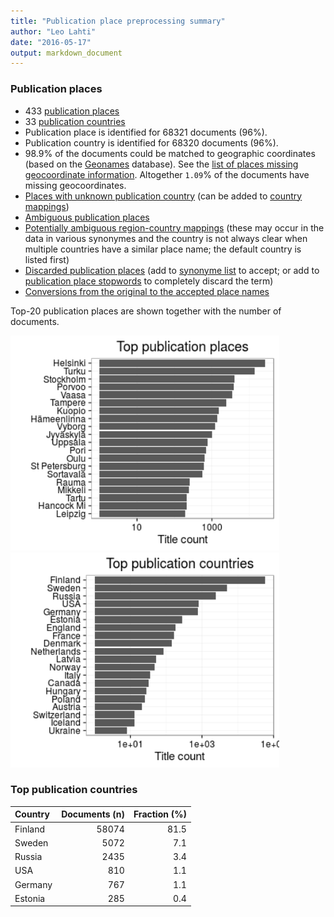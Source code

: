 ```yaml
---
title: "Publication place preprocessing summary"
author: "Leo Lahti"
date: "2016-05-17"
output: markdown_document
---
```


### Publication places

 * 433 [publication places](output.tables/publication_place_accepted.csv)
 * 33 [publication countries](output.tables/country_accepted.csv) 
 * Publication place is identified for 68321 documents (96%). 
 * Publication country is identified for 68320 documents (96%).
 * 98.9% of the documents could be matched to geographic coordinates (based on the [Geonames](http://download.geonames.org/export/dump/) database). See the [list of places missing geocoordinate information](output.tables/absentgeocoordinates.csv). Altogether ``1.09``% of the documents have missing geocoordinates.
 * [Places with unknown publication country](output.tables/publication_place_missingcountry.csv) (can be added to [country mappings](https://github.com/rOpenGov/bibliographica/blob/master/inst/extdata/reg2country.csv))
 * [Ambiguous publication places](output.tables/publication_place_ambiguous.csv)
 * [Potentially ambiguous region-country mappings](output.tables/publication_country_ambiguous.csv) (these may occur in the data in various synonymes and the country is not always clear when multiple countries have a similar place name; the default country is listed first)
 * [Discarded publication places](output.tables/publication_place_discarded.csv) (add to [synonyme list](https://github.com/rOpenGov/bibliographica/blob/master/inst/extdata/PublicationPlaceSynonymes.csv) to accept; or add to [publication place stopwords](https://github.com/rOpenGov/bibliographica/blob/master/inst/extdata/stopwords_for_place.csv) to completely discard the term)
 * [Conversions from the original to the accepted place names](output.tables/publication_place_conversion_nontrivial.csv)

Top-20 publication places are shown together with the number of documents.

<img src="figure/summaryplace-1.png" title="plot of chunk summaryplace" alt="plot of chunk summaryplace" width="430px" /><img src="figure/summaryplace-2.png" title="plot of chunk summaryplace" alt="plot of chunk summaryplace" width="430px" />


### Top publication countries


|Country | Documents (n)| Fraction (%)|
|:-------|-------------:|------------:|
|Finland |         58074|         81.5|
|Sweden  |          5072|          7.1|
|Russia  |          2435|          3.4|
|USA     |           810|          1.1|
|Germany |           767|          1.1|
|Estonia |           285|          0.4|

